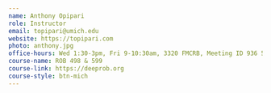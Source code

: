 ```yaml
---
name: Anthony Opipari
role: Instructor
email: topipari@umich.edu
website: https://topipari.com
photo: anthony.jpg
office-hours: Wed 1:30-3pm, Fri 9-10:30am, 3320 FMCRB, Meeting ID 936 5222 5304
course-name: ROB 498 & 599
course-link: https://deeprob.org
course-style: btn-mich
---
```

